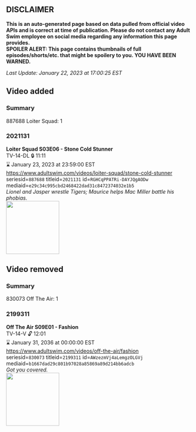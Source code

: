 ## DISCLAIMER
**This is an auto-generated page based on data pulled from official video APIs and is correct at time of publication. Please do not contact any Adult Swim employee on social media regarding any information this page provides.**  
**SPOILER ALERT: This page contains thumbnails of full episodes/shorts/etc. that might be spoilery to you. YOU HAVE BEEN WARNED.**  

_Last Update: January 22, 2023 at 17:00:25 EST_
## Video added
### Summary
887688 Loiter Squad: 1  
### 2021131
**Loiter Squad S03E06 - Stone Cold Stunner**  
TV-14-DL 🔒 11:11  
⌛ January 23, 2023 at 23:59:00 EST  
https://www.adultswim.com/videos/loiter-squad/stone-cold-stunner  
seriesid=`887688` titleid=`2021131` id=`RGHCqPPATRi-DAYJQgAODw` mediaid=`e29c34c995cbd2468422dad31c8472374032e1b5`  
_Lionel and Jasper wrestle Tigers; Maurice helps Mac Miller battle his phobias._  
<a href="https://media.cdn.adultswim.com/uploads/20200306/thumbnails/2_20361026201-loitersquad_026_dup-20140505.jpg"><img src="https://media.cdn.adultswim.com/uploads/20200306/thumbnails/2_20361026201-loitersquad_026_dup-20140505.jpg" height="144px" /></a>
## Video removed
### Summary
830073 Off The Air: 1  
### 2199311
**Off The Air S09E01 - Fashion**  
TV-14-V 🔓 12:01  
⌛ January 31, 2036 at 00:00:00 EST  
https://www.adultswim.com/videos/off-the-air/fashion  
seriesid=`830073` titleid=`2199311` id=`AWzezmVj4aLemgzOLGVj` mediaid=`b1667dad29c801b97028a85869a89d214bb6adcb`  
_Got you covered._  
<a href="https://media.cdn.adultswim.com/uploads/20190829/thumbnails/2_198291616347-offtheair_901_dup-20190829.jpg"><img src="https://media.cdn.adultswim.com/uploads/20190829/thumbnails/2_198291616347-offtheair_901_dup-20190829.jpg" height="144px" /></a>
